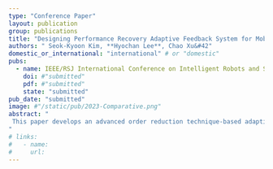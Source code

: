 ```yaml
---
type: "Conference Paper"
layout: publication
group: publications
title: "Designing Performance Recovery Adaptive Feedback System for Mobile Robot Trajectory Tracking Applications via Order ReductionTechnique*"
authors: " Seok-Kyoon Kim, **Hyochan Lee**, Chao Xu&#42"
domestic_or_international: "international" # or "domestic"
pubs: 
  - name: IEEE/RSJ International Conference on Intelligent Robots and Systems (IROS) 2025
    doi: #"submitted"
    pdf: #"submitted"
    state: "submitted"
pub_date: "submitted"
image: #"/static/pub/2023-Comparative.png"
abstract: "
 This paper develops an advanced order reduction technique-based adaptive feedback system for two-wheeled mobile robot (TWMR) trajectory tracking applications, recovering the desired tracking performance in the presence of model-plant mismatches. There exists two major contributions: (a) a proportional-integral (PI)-type filter smoothing the position measurements of the TWMRs to secure a high-quality feedback loop without system model information through the order reduction (OR) technique and (b) the adaptive feedback system includes the PI-type filter to accomplish the trajectory tracking mission of TWMRs with the guarantee of the performance recovery property through the OR technique. MATLAB/Simulink emulates the designed adaptive feedback system to highlight the practical advantages of the proposed technique.
"
# links:
#   - name: 
#     url: 
---
```


